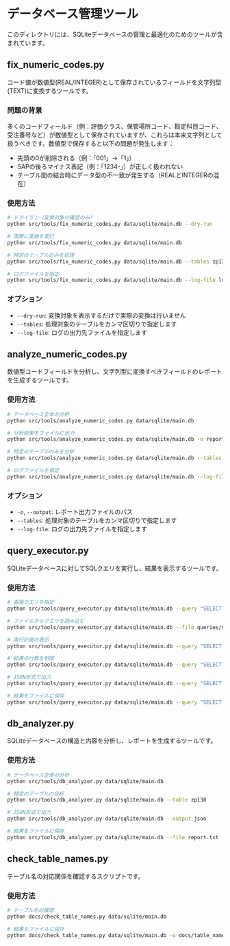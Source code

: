 # データベース管理ツール

このディレクトリには、SQLiteデータベースの管理と最適化のためのツールが含まれています。

## fix_numeric_codes.py

コード値が数値型(REAL/INTEGER)として保存されているフィールドを文字列型(TEXT)に変換するツールです。

### 問題の背景

多くのコードフィールド（例：評価クラス、保管場所コード、勘定科目コード、受注番号など）が数値型として保存されていますが、これらは本来文字列として扱うべきです。数値型で保存すると以下の問題が発生します：

- 先頭の0が削除される（例：「001」→「1」）
- SAPの後ろマイナス表記（例：「1234-」）が正しく扱われない
- テーブル間の結合時にデータ型の不一致が発生する（REALとINTEGERの混在）

### 使用方法

```bash
# ドライラン（変換対象の確認のみ）
python src/tools/fix_numeric_codes.py data/sqlite/main.db --dry-run

# 実際に変換を実行
python src/tools/fix_numeric_codes.py data/sqlite/main.db

# 特定のテーブルのみを処理
python src/tools/fix_numeric_codes.py data/sqlite/main.db --tables zp138,zs65,zm21

# ログファイルを指定
python src/tools/fix_numeric_codes.py data/sqlite/main.db --log-file logs/fix_codes.log
```

### オプション

- `--dry-run`: 変換対象を表示するだけで実際の変換は行いません
- `--tables`: 処理対象のテーブルをカンマ区切りで指定します
- `--log-file`: ログの出力先ファイルを指定します

## analyze_numeric_codes.py

数値型コードフィールドを分析し、文字列型に変換すべきフィールドのレポートを生成するツールです。

### 使用方法

```bash
# データベース全体の分析
python src/tools/analyze_numeric_codes.py data/sqlite/main.db

# 分析結果をファイルに出力
python src/tools/analyze_numeric_codes.py data/sqlite/main.db -o reports/numeric_codes_report.md

# 特定のテーブルのみを分析
python src/tools/analyze_numeric_codes.py data/sqlite/main.db --tables zp138,zs65,zm21

# ログファイルを指定
python src/tools/analyze_numeric_codes.py data/sqlite/main.db --log-file logs/analyze_codes.log
```

### オプション

- `-o`, `--output`: レポート出力ファイルのパス
- `--tables`: 処理対象のテーブルをカンマ区切りで指定します
- `--log-file`: ログの出力先ファイルを指定します

## query_executor.py

SQLiteデータベースに対してSQLクエリを実行し、結果を表示するツールです。

### 使用方法

```bash
# 直接クエリを指定
python src/tools/query_executor.py data/sqlite/main.db --query "SELECT * FROM zp138 LIMIT 10"

# ファイルからクエリを読み込む
python src/tools/query_executor.py data/sqlite/main.db --file queries/sample_query.sql

# 実行計画の表示
python src/tools/query_executor.py data/sqlite/main.db --query "SELECT * FROM zp138 WHERE 品目コード = '1234'" --explain

# 結果の行数を制限
python src/tools/query_executor.py data/sqlite/main.db --query "SELECT * FROM zp138" --limit 100

# JSON形式で出力
python src/tools/query_executor.py data/sqlite/main.db --query "SELECT * FROM zp138 LIMIT 10" --output json

# 結果をファイルに保存
python src/tools/query_executor.py data/sqlite/main.db --query "SELECT * FROM zp138 LIMIT 10" --output-file results.txt
```

## db_analyzer.py

SQLiteデータベースの構造と内容を分析し、レポートを生成するツールです。

### 使用方法

```bash
# データベース全体の分析
python src/tools/db_analyzer.py data/sqlite/main.db

# 特定のテーブルの分析
python src/tools/db_analyzer.py data/sqlite/main.db --table zp138

# JSON形式で出力
python src/tools/db_analyzer.py data/sqlite/main.db --output json

# 結果をファイルに保存
python src/tools/db_analyzer.py data/sqlite/main.db --file report.txt
```

## check_table_names.py

テーブル名の対応関係を確認するスクリプトです。

### 使用方法

```bash
# テーブル名の確認
python docs/check_table_names.py data/sqlite/main.db

# 結果をファイルに保存
python docs/check_table_names.py data/sqlite/main.db -o docs/table_names_report.txt
```